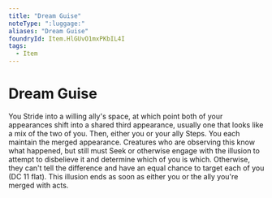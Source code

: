 ```yaml
---
title: "Dream Guise"
noteType: ":luggage:"
aliases: "Dream Guise"
foundryId: Item.HlGUvO1mxPKbIL4I
tags:
  - Item
---
```


# Dream Guise

You Stride into a willing ally's space, at which point both of your appearances shift into a shared third appearance, usually one that looks like a mix of the two of you. Then, either you or your ally Steps. You each maintain the merged appearance. Creatures who are observing this know what happened, but still must Seek or otherwise engage with the illusion to attempt to disbelieve it and determine which of you is which. Otherwise, they can't tell the difference and have an equal chance to target each of you (DC 11 flat). This illusion ends as soon as either you or the ally you're merged with acts.
